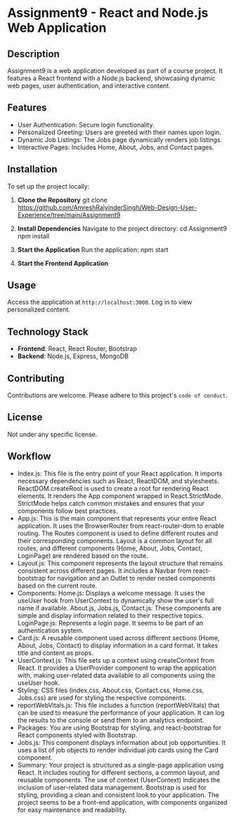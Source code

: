 # Assignment9 - React and Node.js Web Application

## Description
Assignment9 is a web application developed as part of a course project. It features a React frontend with a Node.js backend, showcasing dynamic web pages, user authentication, and interactive content.

## Features
- User Authentication: Secure login functionality.
- Personalized Greeting: Users are greeted with their names upon login.
- Dynamic Job Listings: The Jobs page dynamically renders job listings.
- Interactive Pages: Includes Home, About, Jobs, and Contact pages.

## Installation
To set up the project locally:

1. **Clone the Repository**
git clone https://github.com/AmreshRajvinderSingh/Web-Design-User-Experience/tree/main/Assignment9


2. **Install Dependencies**
Navigate to the project directory:
cd Assignment9 npm install

3. **Start the Application**
Run the application:
npm start

4. **Start the Frontend Application**


## Usage
Access the application at `http://localhost:3000`. Log in to view personalized content.

## Technology Stack
- **Frontend**: React, React Router, Bootstrap
- **Backend**: Node.js, Express, MongoDB

## Contributing
Contributions are welcome. Please adhere to this project's `code of conduct`.

## License
Not under any specific license.


## Workflow
-  Index.js:
This file is the entry point of your React application.
It imports necessary dependencies such as React, ReactDOM, and stylesheets.
ReactDOM.createRoot is used to create a root for rendering React elements.
It renders the App component wrapped in React.StrictMode. StrictMode helps catch common mistakes and ensures that your components follow best practices.
-  App.js:
This is the main component that represents your entire React application.
It uses the BrowserRouter from react-router-dom to enable routing.
The Routes component is used to define different routes and their corresponding components.
Layout is a common layout for all routes, and different components (Home, About, Jobs, Contact, LoginPage) are rendered based on the route.
-  Layout.js:
This component represents the layout structure that remains consistent across different pages.
It includes a Navbar from react-bootstrap for navigation and an Outlet to render nested components based on the current route.
-  Components:
Home.js: Displays a welcome message. It uses the useUser hook from UserContext to dynamically show the user's full name if available.
About.js, Jobs.js, Contact.js: These components are simple and display information related to their respective topics.
LoginPage.js: Represents a login page. It seems to be part of an authentication system.
-  Card.js:
A reusable component used across different sections (Home, About, Jobs, Contact) to display information in a card format. It takes title and content as props.
- UserContext.js:
This file sets up a context using createContext from React.
It provides a UserProvider component to wrap the application with, making user-related data available to all components using the useUser hook.
-  Styling:
CSS files (index.css, About.css, Contact.css, Home.css, Jobs.css) are used for styling the respective components.
-  reportWebVitals.js:
This file includes a function (reportWebVitals) that can be used to measure the performance of your application. It can log the results to the console or send them to an analytics endpoint.
- Packages:
You are using Bootstrap for styling, and react-bootstrap for React components styled with Bootstrap.
-  Jobs.js:
This component displays information about job opportunities.
It uses a list of job objects to render individual job cards using the Card component.
- Summary:
Your project is structured as a single-page application using React. It includes routing for different sections, a common layout, and reusable components. The use of context (UserContext) indicates the inclusion of user-related data management. Bootstrap is used for styling, providing a clean and consistent look to your application. The project seems to be a front-end application, with components organized for easy maintenance and readability.
